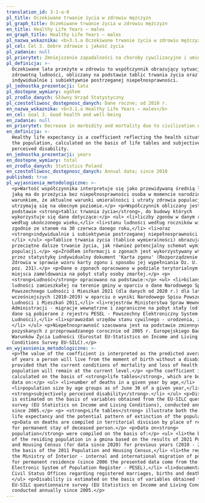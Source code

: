```yaml
---
translation_id: 3-1-a-0
pl_title: Oczekiwane trwanie życia w zdrowiu mężczyzn
pl_graph_title: Oczekiwane trwanie życia w zdrowiu mężczyzn
en_title: Healthy Life Years — males
en_graph_title: Healthy Life Years — males
pl_nazwa_wskaznika: <b>3.1.a Oczekiwane trwanie życia w zdrowiu mężczyzn</b>
pl_cel: Cel 3. Dobre zdrowie i jakość życia
pl_zadanie: null
pl_priorytet: Zmniejszenie zapadalności na choroby cywilizacyjne i umieralności z ich powodu
pl_definicja: >-
  Oczekiwane lata przeżyte w zdrowiu to współczynnik obrazujący sytuację
  zdrowotną ludności, obliczany na podstawie tablic trwania życia oraz
  indywidualnie i subiektywnie postrzeganej niepełnosprawności.
pl_jednostka_prezentacji: lata
pl_dostepne_wymiary: ogółem
pl_zrodlo_danych: Główny Urząd Statystyczny
pl_czestotliwosc_dostępnosc_danych: Dane roczne; od 2010 r.
en_nazwa_wskaznika: <b>3.1.a Healthy Life Years — males</b>
en_cel: Goal 3. Good health and well-being
en_zadanie: null
en_priorytet: Decrease in morbidity and mortality due to civilization diseases
en_definicja: >-
  Healthy life expectancy is a coefficient reflecting the health situation of
  the population, calculated on the basis of life tables and subjectively
  perceived disability.
en_jednostka_prezentacji: years
en_dostepne_wymiary: total
en_zrodlo_danych: Statistics Poland
en_czestotliwosc_dostępnosc_danych: Annual data; since 2010
published: true
pl_wyjasnienia_metodologiczne: >-
  <p>Wartość współczynnika interpretuje się jako przewidywaną średnią liczbę lat
  jaką ma do przeżycia bez niepełnosprawności osoba w momencie narodzin, pod
  warunkiem, że aktualne warunki umieralności i utraty zdrowia populacji
  utrzymają się na obecnym poziomie.</p> <p>Współczynnik obliczany jest na
  podstawie <strong>tablic trwania życia</strong>, do budowy których
  wykorzystuje się dane dotyczące:</p> <ul> <li>liczby zgonów w danym roku
  według ukończonego wieku,</li> <li>stanu ludności według roczników wieku
  zgodnie ze stanem na 30 czerwca danego roku,</li> <li>oraz
  <strong>indywidualnie i subiektywnie postrzeganej niepełnosprawności.</strong>
  </li> </ul> <p>Tablice trwania życia (tablice wymieralności) obrazują zarówno
  przeciętne dalsze trwanie życia, jak również potencjalny schemat wymierania
  populacji.</p> <p>Źródłem informacji o zgonach jest wykorzystywany wtórnie
  przez statystykę indywidualny dokument 'Karta zgonu' (Rozporządzenie Ministra
  Zdrowia w sprawie wzoru karty zgonu i sposobu jej wypełniania Dz. U. 2015 r.,
  poz. 231).</p> <p>Dane o zgonach opracowano w podziale terytorialnym - według
  miejsca zameldowania na pobyt stały osoby zmarłej.</p> <p>
  <strong>Ludność</strong> opracowano na podstawie:</p> <ul> <li>bilansów
  ludności zamieszkałej na terenie gminy w oparciu o dane Narodowego Spisu
  Powszechnego Ludności i Mieszkań 2021 (dla danych od 2020 r.) dla lat
  wcześniejszych (2010-2019) w oparciu o wyniki Narodowego Spisu Powszechnego
  Ludności i Mieszkań 2011,</li> <li>rejestrów Ministerstwa Spraw Wewnętrznych i
  Administracji - migracje wewnętrzne i zagraniczne na pobyt stały (od 2006 r.
  dane są pobierane z rejestru PESEL - Powszechny Elektroniczny System Ewidencji
  Ludności),</li> <li>sprawozdań urzędów stanu cywilnego - urodzenia, zgony.
  </li> </ul> <p>Niepełnosprawność szacowana jest na podstawie zmiennych
  pozyskanych z przeprowadzanego corocznie od 2005 r. Europejskiego Badania
  Warunków Życia Ludności (Eurostat EU-Statistics on Income and Living
  Conditions Survey EU-SILC).</p>
en_wyjasnienia_metodologiczne: >-
  <p>The value of the coefficient is interpreted as the predicted average number
  of years a person will live from the moment of birth without a disability,
  provided that the current conditions of mortality and loss of health of the
  population will remain at the current level.</p> <p>The coefficient is
  calculated on the basis of <strong>life tables</strong>, which are built using
  data on:</p> <ul> <li>number of deaths in a given year by age,</li>
  <li>population size by age groups as of June 30 of a given year,</li> <li>and
  <strong>subjectively perceived disability</strong>.</li> </ul> <p>Disability
  is estimated on the basis of variables obtained from the EU-SILC questionnaire
  survey (EU Statistics on Income and Living Conditions), conducted annually
  since 2005.</p> <p> <strong>Life tables</strong> illustrate both the average
  life expectancy and the potential pattern of extinction of the population.</p>
  <p>Data on deaths are compiled in territorial division by place of registered
  for permanent stay of deceased person.</p> <p>Data on<strong>
  population</strong> were compiled on the basis of:</p> <ul> <li>the balances
  of the residing population in a gmina based on the results of 2021 Population
  and Housing Census (for data since 2020) for previous years (2010 - 2019) on
  the basis of the 2011 Population and Housing Census,</li> <li>the registers of
  the Ministry of Interior - internal and international migration of population
  for permanent residence (since 2006 the presented data come from the Common
  Electronic System of Population Register - PESEL),</li> <li>documentation of
  Civil Status Offices regarding registered marriages, births and deaths.</li>
  </ul> <p>Disability is estimated on the basis of variables obtained from the
  EU-SILC questionnaire survey (EU Statistics on Income and Living Conditions),
  conducted annually since 2005.</p>
---
```

